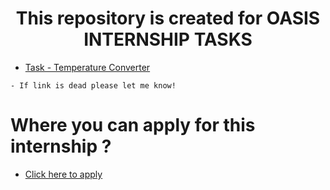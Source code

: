 
# <center>This repository is created for OASIS INTERNSHIP TASKS</center>


- [Task  - Temperature Converter](https://replit.com/@ryuk27/Temp-Conversion)

``` 
- If link is dead please let me know!
```

# Where you can apply for this internship ?

- [Click here to apply](https://www.oasisinfobyte.in/)
